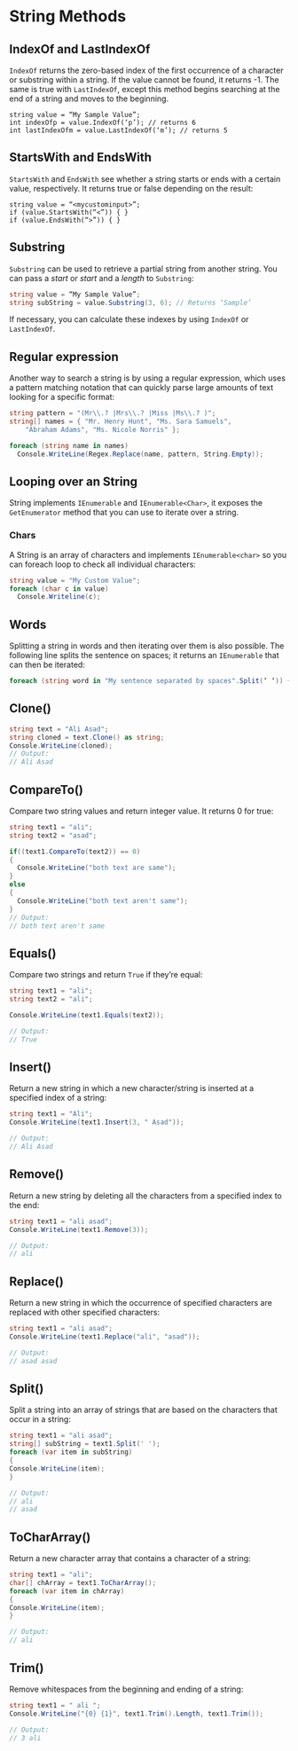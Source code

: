 # String Methods

## IndexOf and LastIndexOf

`IndexOf` returns the zero-based index of the first occurrence of a character or substring within a string. If the value cannot be found, it returns -1. The same is true with `LastIndexOf`, except this method begins searching at the end of a string and moves to the beginning.

```Csharp
string value = “My Sample Value”;
int indexOfp = value.IndexOf(‘p’); // returns 6
int lastIndexOfm = value.LastIndexOf(‘m’); // returns 5
```

## StartsWith and EndsWith

`StartsWith` and `EndsWith` see whether a string starts or ends with a certain value, respectively. It returns true or false depending on the result:

```Csharp
string value = “<mycustominput>”;
if (value.StartsWith(“<”)) { }
if (value.EndsWith(“>”)) { }
```

## Substring

`Substring` can be used to retrieve a partial string from another string. You can pass a *start* or *start* and a *length* to `Substring`:

```csharp
string value = “My Sample Value”;
string subString = value.Substring(3, 6); // Returns ‘Sample’
```

If necessary, you can calculate these indexes by using `IndexOf` or `LastIndexOf`.

## Regular expression

Another way to search a string is by using a regular expression, which uses a pattern matching notation that can quickly parse large amounts of text looking for a specific format:

```csharp
string pattern = "(Mr\\.? |Mrs\\.? |Miss |Ms\\.? )";
string[] names = { "Mr. Henry Hunt", "Ms. Sara Samuels",
    "Abraham Adams", "Ms. Nicole Norris" };

foreach (string name in names)
  Console.WriteLine(Regex.Replace(name, pattern, String.Empty));
```

## Looping over an String

String implements `IEnumerable` and `IEnumerable<Char>`, it exposes the
`GetEnumerator` method that you can use to iterate over a string.

### Chars

A String is an array of characters and implements `IEnumerable<char>` so you can foreach loop to check all individual characters:

```csharp
string value = "My Custom Value";
foreach (char c in value)
  Console.Writeline(c);
```

## Words

Splitting a string in words and then iterating over them is also possible. The following line splits the sentence on spaces; it returns an `IEnumerable` that can then be iterated:

```csharp
foreach (string word in "My sentence separated by spaces".Split(‘ ‘)) { }
```

## Clone()

```csharp
string text = "Ali Asad";
string cloned = text.Clone() as string;
Console.WriteLine(cloned);
// Output:
// Ali Asad
```

## CompareTo()

Compare two string values and return integer value. It returns 0 for true:

```csharp
string text1 = "ali";
string text2 = "asad";

if((text1.CompareTo(text2)) == 0)
{
  Console.WriteLine("both text are same");
}
else
{
  Console.WriteLine("both text aren't same");
}
// Output:
// both text aren't same
```

## Equals()

Compare two strings and return `True` if they’re equal:

```csharp
string text1 = "ali";
string text2 = "ali";

Console.WriteLine(text1.Equals(text2));

// Output:
// True
```

## Insert()

Return a new string in which a new character/string is inserted at a specified index of a string:

```csharp
string text1 = "Ali";
Console.WriteLine(text1.Insert(3, " Asad"));

// Output:
// Ali Asad
```

## Remove()

Return a new string by deleting all the characters from a specified index to the end:

```csharp
string text1 = "ali asad";
Console.WriteLine(text1.Remove(3));

// Output:
// ali
```

## Replace()

Return a new string in which the occurrence of specified characters are replaced with other specified characters:

```csharp
string text1 = "ali asad";
Console.WriteLine(text1.Replace("ali", "asad"));

// Output:
// asad asad
```

## Split()

Split a string into an array of strings that are based on the characters that occur in a string:

```csharp
string text1 = "ali asad";
string[] subString = text1.Split(' ');
foreach (var item in subString)
{
Console.WriteLine(item);
}

// Output:
// ali
// asad
```

## ToCharArray()

Return a new character array that contains a character of a string:

```csharp
string text1 = "ali";
char[] chArray = text1.ToCharArray();
foreach (var item in chArray)
{
Console.WriteLine(item);
}

// Output:
// ali
```

## Trim()

Remove whitespaces from the beginning and ending of a string:

```csharp
string text1 = " ali ";
Console.WriteLine("{0} {1}", text1.Trim().Length, text1.Trim());

// Output:
// 3 ali
```